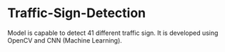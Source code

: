 # Traffic-Sign-Detection
Model is capable to detect 41 different traffic sign. It is developed using OpenCV and CNN (Machine Learning).
